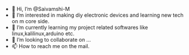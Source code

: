 - 👋 Hi, I’m @Saivamshi-M
- 👀 I’m interested in making diy electronic devices and learning new tech on m core side.
- 🌱 I’m currently learning my project related softwares like linux,kalilinux,arduino etc. 
- 💞️ I’m looking to collaborate on ...
- 📫 How to reach me on the mail.

<!---
Saivamshi-M/Saivamshi-M is a ✨ special ✨ repository because its `README.md` (this file) appears on your GitHub profile.
You can click the Preview link to take a look at your changes.
--->
